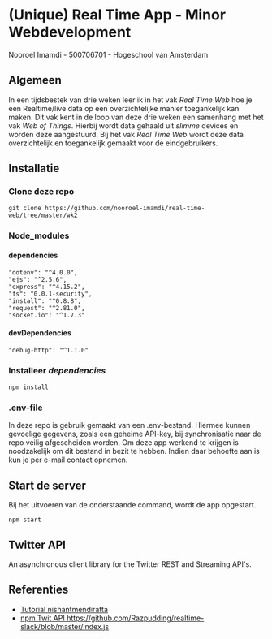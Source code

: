 # (Unique) Real Time App - Minor Webdevelopment
Nooroel Imamdi - 500706701 - Hogeschool van Amsterdam

## Algemeen
In een tijdsbestek van drie weken leer ik in het vak *Real Time Web* hoe je een Realtime/live data op een overzichtelijke manier toegankelijk kan maken. Dit vak kent in de loop van deze drie weken een samenhang met het vak *Web of Things*. Hierbij wordt data gehaald uit *slimme* devices en worden deze aangestuurd. Bij het vak *Real Time Web* wordt deze data overzichtelijk en toegankelijk gemaakt voor de eindgebruikers.

## Installatie

### Clone deze repo
```
git clone https://github.com/nooroel-imamdi/real-time-web/tree/master/wk2
```
### Node_modules

#### dependencies
```
"dotenv": "^4.0.0",
"ejs": "^2.5.6",
"express": "^4.15.2",
"fs": "0.0.1-security",
"install": "^0.8.8",
"request": "^2.81.0",
"socket.io": "^1.7.3"
```
#### devDependencies
```
"debug-http": "^1.1.0"
```

### Installeer *dependencies*
```
npm install
```

### .env-file
In deze repo is gebruik gemaakt van een .env-bestand. Hiermee kunnen gevoelige gegevens, zoals een geheime API-key, bij synchronisatie naar de repo veilig afgescheiden worden. Om deze app werkend te krijgen is noodzakelijk om dit bestand in bezit te hebben. Indien daar behoefte aan is kun je per e-mail contact opnemen.

## Start de server
Bij het uitvoeren van de onderstaande command, wordt de app opgestart.
```
npm start
```

## Twitter API
An asynchronous client library for the Twitter REST and Streaming API's.

## Referenties
- [Tutorial nishantmendiratta ](https://github.com/nishantmendiratta/Node-JS/wiki/Combining-realtime-twitter-data-with-socket.io-and-streaming-data-at-browser)
- [npm Twit API ](https://github.com/nishantmendiratta/Node-JS/wiki/Combining-realtime-twitter-data-with-socket.io-and-streaming-data-at-browser)
https://github.com/Razpudding/realtime-slack/blob/master/index.js
